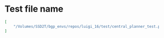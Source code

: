 # Test file name

```json
[
    "/Volumes/SSD2T/bgp_envs/repos/luigi_16/test/central_planner_test.py"
]
```
